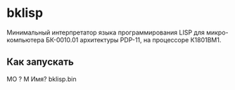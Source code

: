 # bklisp
Минимальный интерпретатор языка программирования LISP для микро-компьютера БК-0010.01 архитектуры PDP-11, на процессоре К1801ВМ1.

## Как запускать
MO
? M
Имя? bklisp.bin
